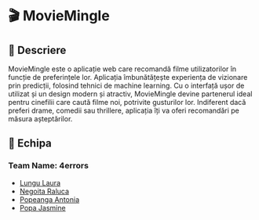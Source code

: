 # 🎬 MovieMingle

## 📖 Descriere
MovieMingle este o aplicație web care recomandă filme utilizatorilor în funcție de preferințele lor. Aplicația îmbunătățește experiența de vizionare prin predicții, folosind tehnici de machine learning. Cu o interfață ușor de utilizat și un design modern și atractiv, MovieMingle devine partenerul ideal pentru cinefilii care caută filme noi, potrivite gusturilor lor. Indiferent dacă preferi drame, comedii sau thrillere, aplicația îți va oferi recomandări pe măsura așteptărilor.

## 👥 Echipa
### Team Name: **4errors**
- [Lungu Laura](https://github.com/LVanesa)
- [Negoita Raluca](https://github.com/ncraluca)
- [Popeanga Antonia](https://github.com/membru3)
- [Popa Jasmine](https://github.com/jasminepopa3)



